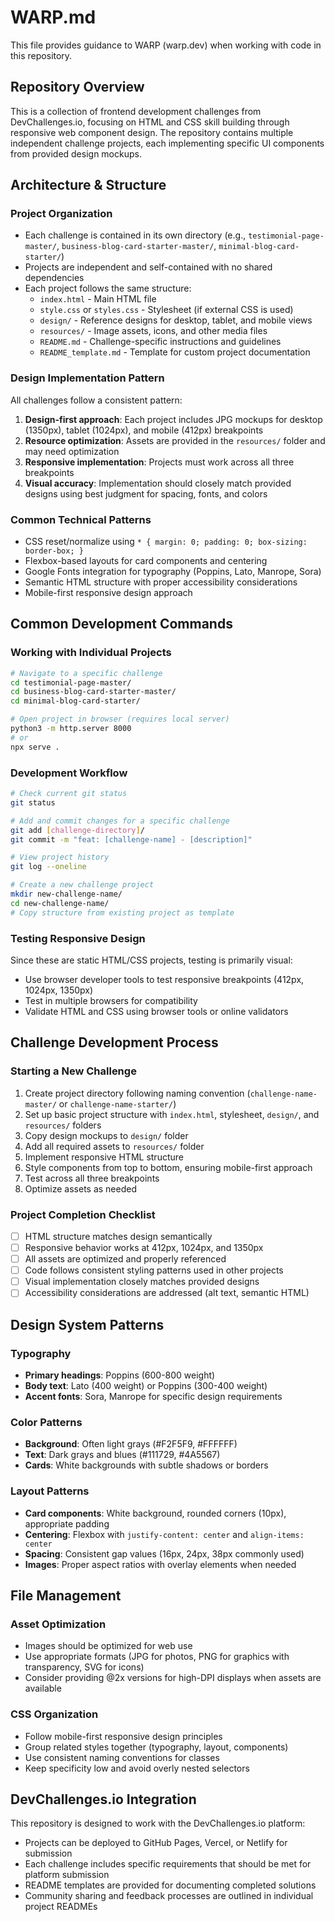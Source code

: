 # WARP.md

This file provides guidance to WARP (warp.dev) when working with code in this repository.

## Repository Overview

This is a collection of frontend development challenges from DevChallenges.io, focusing on HTML and CSS skill building through responsive web component design. The repository contains multiple independent challenge projects, each implementing specific UI components from provided design mockups.

## Architecture & Structure

### Project Organization
- Each challenge is contained in its own directory (e.g., `testimonial-page-master/`, `business-blog-card-starter-master/`, `minimal-blog-card-starter/`)
- Projects are independent and self-contained with no shared dependencies
- Each project follows the same structure:
  - `index.html` - Main HTML file
  - `style.css` or `styles.css` - Stylesheet (if external CSS is used)
  - `design/` - Reference designs for desktop, tablet, and mobile views
  - `resources/` - Image assets, icons, and other media files
  - `README.md` - Challenge-specific instructions and guidelines
  - `README_template.md` - Template for custom project documentation

### Design Implementation Pattern
All challenges follow a consistent pattern:
1. **Design-first approach**: Each project includes JPG mockups for desktop (1350px), tablet (1024px), and mobile (412px) breakpoints
2. **Resource optimization**: Assets are provided in the `resources/` folder and may need optimization
3. **Responsive implementation**: Projects must work across all three breakpoints
4. **Visual accuracy**: Implementation should closely match provided designs using best judgment for spacing, fonts, and colors

### Common Technical Patterns
- CSS reset/normalize using `* { margin: 0; padding: 0; box-sizing: border-box; }`
- Flexbox-based layouts for card components and centering
- Google Fonts integration for typography (Poppins, Lato, Manrope, Sora)
- Semantic HTML structure with proper accessibility considerations
- Mobile-first responsive design approach

## Common Development Commands

### Working with Individual Projects
```bash
# Navigate to a specific challenge
cd testimonial-page-master/
cd business-blog-card-starter-master/
cd minimal-blog-card-starter/

# Open project in browser (requires local server)
python3 -m http.server 8000
# or
npx serve .
```

### Development Workflow
```bash
# Check current git status
git status

# Add and commit changes for a specific challenge
git add [challenge-directory]/
git commit -m "feat: [challenge-name] - [description]"

# View project history
git log --oneline

# Create a new challenge project
mkdir new-challenge-name/
cd new-challenge-name/
# Copy structure from existing project as template
```

### Testing Responsive Design
Since these are static HTML/CSS projects, testing is primarily visual:
- Use browser developer tools to test responsive breakpoints (412px, 1024px, 1350px)
- Test in multiple browsers for compatibility
- Validate HTML and CSS using browser tools or online validators

## Challenge Development Process

### Starting a New Challenge
1. Create project directory following naming convention (`challenge-name-master/` or `challenge-name-starter/`)
2. Set up basic project structure with `index.html`, stylesheet, `design/`, and `resources/` folders
3. Copy design mockups to `design/` folder
4. Add all required assets to `resources/` folder
5. Implement responsive HTML structure
6. Style components from top to bottom, ensuring mobile-first approach
7. Test across all three breakpoints
8. Optimize assets as needed

### Project Completion Checklist
- [ ] HTML structure matches design semantically
- [ ] Responsive behavior works at 412px, 1024px, and 1350px
- [ ] All assets are optimized and properly referenced
- [ ] Code follows consistent styling patterns used in other projects
- [ ] Visual implementation closely matches provided designs
- [ ] Accessibility considerations are addressed (alt text, semantic HTML)

## Design System Patterns

### Typography
- **Primary headings**: Poppins (600-800 weight)
- **Body text**: Lato (400 weight) or Poppins (300-400 weight)
- **Accent fonts**: Sora, Manrope for specific design requirements

### Color Patterns
- **Background**: Often light grays (#F2F5F9, #FFFFFF)
- **Text**: Dark grays and blues (#111729, #4A5567)
- **Cards**: White backgrounds with subtle shadows or borders

### Layout Patterns
- **Card components**: White background, rounded corners (10px), appropriate padding
- **Centering**: Flexbox with `justify-content: center` and `align-items: center`
- **Spacing**: Consistent gap values (16px, 24px, 38px commonly used)
- **Images**: Proper aspect ratios with overlay elements when needed

## File Management

### Asset Optimization
- Images should be optimized for web use
- Use appropriate formats (JPG for photos, PNG for graphics with transparency, SVG for icons)
- Consider providing @2x versions for high-DPI displays when assets are available

### CSS Organization
- Follow mobile-first responsive design principles
- Group related styles together (typography, layout, components)
- Use consistent naming conventions for classes
- Keep specificity low and avoid overly nested selectors

## DevChallenges.io Integration

This repository is designed to work with the DevChallenges.io platform:
- Projects can be deployed to GitHub Pages, Vercel, or Netlify for submission
- Each challenge includes specific requirements that should be met for platform submission
- README templates are provided for documenting completed solutions
- Community sharing and feedback processes are outlined in individual project READMEs